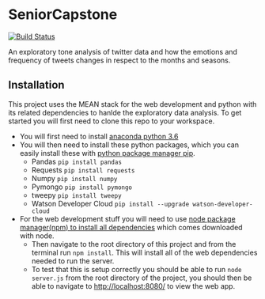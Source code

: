 # SeniorCapstone

[![Build Status](https://travis-ci.org/patrickbeekman/SeniorCapstone.svg?branch=master)](https://travis-ci.org/patrickbeekman/SeniorCapstone)

An exploratory tone analysis of twitter data and how the emotions and frequency of tweets changes in respect to the months and seasons. 


## Installation

This project uses the MEAN stack for the web development and python with its related dependencies to hanlde the exploratory data analysis. To get started you will first need to clone this repo to your workspace.
* You will first need to install [anaconda python 3.6](https://conda.io/docs/user-guide/install/index.html)
* You will then need to install these python packages, which you can easily install these with [python package manager pip](https://pip.pypa.io/en/stable/installing/).
  * Pandas ```pip install pandas```
  * Requests ```pip install requests```
  * Numpy ```pip install numpy```
  * Pymongo ```pip install pymongo```
  * tweepy ```pip install tweepy```
  * Watson Developer Cloud ```pip install --upgrade watson-developer-cloud```
* For the web development stuff you will need to use [node package manager(npm) to install all dependencies](https://nodejs.org/en/) which comes downloaded with node.
  * Then navigate to the root directory of this project and from the terminal run ```npm install```. This will install all of the web dependencies needed to run the server.
  * To test that this is setup correctly you should be able to run ```node server.js``` from the root directory of the project, you should then be able to navigate to [http://localhost:8080/](http://localhost:8080/) to view the web app.
  
